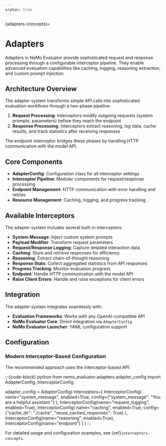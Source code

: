 ```yaml
---
orphan: true
---
```


(adapters-concepts)=
# Adapters

Adapters in NeMo Evaluator provide sophisticated request and response processing through a configurable interceptor pipeline. They enable advanced evaluation capabilities like caching, logging, reasoning extraction, and custom prompt injection.

## Architecture Overview

The adapter system transforms simple API calls into sophisticated evaluation workflows through a two-phase pipeline:

1. **Request Processing**: Interceptors modify outgoing requests (system prompts, parameters) before they reach the endpoint
2. **Response Processing**: Interceptors extract reasoning, log data, cache results, and track statistics after receiving responses

The endpoint interceptor bridges these phases by handling HTTP communication with the model API.

## Core Components

- **AdapterConfig**: Configuration class for all interceptor settings
- **Interceptor Pipeline**: Modular components for request/response processing
- **Endpoint Management**: HTTP communication with error handling and retries
- **Resource Management**: Caching, logging, and progress tracking

## Available Interceptors

The adapter system includes several built-in interceptors:

- **System Message**: Inject custom system prompts
- **Payload Modifier**: Transform request parameters
- **Request/Response Logging**: Capture detailed interaction data
- **Caching**: Store and retrieve responses for efficiency
- **Reasoning**: Extract chain-of-thought reasoning
- **Response Stats**: Collect aggregated statistics from API responses
- **Progress Tracking**: Monitor evaluation progress
- **Endpoint**: Handle HTTP communication with the model API
- **Raise Client Errors**: Handle and raise exceptions for client errors

## Integration

The adapter system integrates seamlessly with:

- **Evaluation Frameworks**: Works with any OpenAI-compatible API
- **NeMo Evaluator Core**: Direct integration via `AdapterConfig`
- **NeMo Evaluator Launcher**: YAML configuration support

## Configuration

### Modern Interceptor-Based Configuration

The recommended approach uses the interceptor-based API:

:::{code-block} python
from nemo_evaluator.adapters.adapter_config import AdapterConfig, InterceptorConfig

adapter_config = AdapterConfig(
    interceptors=[
        InterceptorConfig(
            name="system_message",
            enabled=True,
            config={"system_message": "You are a helpful assistant."}
        ),
        InterceptorConfig(name="request_logging", enabled=True),
        InterceptorConfig(
            name="caching",
            enabled=True,
            config={"cache_dir": "./cache", "reuse_cached_responses": True}
        ),
        InterceptorConfig(name="reasoning", enabled=True),
        InterceptorConfig(name="endpoint")
    ]
)
:::

For detailed usage and configuration examples, see {ref}`interceptors-concepts`.
